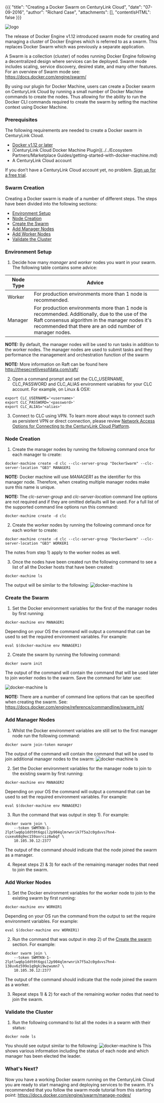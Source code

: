 {{{
  "title": "Creating a Docker Swarm on CenturyLink Cloud",
  "date": "07-09-2016",
  "author": "Richard Case",
  "attachments": [],
  "contentIsHTML": false
}}}

![logo](../../images/docker.png)

The release of Docker Engine v1.12 introduced swarm mode for creating and managing a cluster of Docker Engines which is referred to as a swarm. This replaces Docker Swarm which was previously a separate application.

A Swarm is a collection (cluster) of nodes running Docker Engine following a decentralized design where services can be deployed. Swarm mode includes scaling, service discovery, desired state, and many other features. For an overview of Swarm mode see: https://docs.docker.com/engine/swarm/

By using our plugin for Docker Machine, users can create a Docker swarm on CenturyLink Cloud by running a small number of Docker Machine commands to create the nodes. Thus allowing for the ability to run the Docker CLI commands required to create the swarm by setting the machine context using Docker Machine.

### Prerequisites

The following requirements are needed to create a Docker swarm in CenturyLink Cloud.

- [Docker v1.12 or later](https://www.docker.com/products/overview)
- [CenturyLink Cloud Docker Machine Plugin](../../Ecosystem Partners/Marketplace Guides/getting-started-with-docker-machine.md)
- A CenturyLink Cloud account

If you don’t have a CenturyLink Cloud account yet, no problem. [Sign up for a free trial](https://www.ctl.io/free-trial/).


### Swarm Creation

Creating a Docker swarm is made of a number of different steps. The steps have been divided into the following sections:

* [Environment Setup](#environment-setup)
* [Node Creation](#node-creation)
* [Create the Swarm](#create-the-swarm)
* [Add Manager Nodes](#add-manager-nodes)
* [Add Worker Nodes](#add-worker-nodes)
* [Validate the Cluster](#validate-the-cluster)


### Environment Setup

1) Decide how many *manager* and *worker* nodes you want in your swarm. The following table contains some advice:

 **Node Type**|**Advice**
  -------------|-------------
  Worker|For production environments more than 1 node is recommended.
  Manager|For production environments more than 1 node is recommended. Additionally, due to the use of the Raft consensus algorithm in the manager nodes it's recommended that there are an odd number of manager nodes.

**NOTE:** By default, the manager nodes will be used to run tasks in addition to the worker nodes. The manager nodes are used to submit tasks and they performance the management and orchestration function of the swarm

**NOTE:** More information on Raft can be found here http://thesecretlivesofdata.com/raft/

2) Open a command prompt and set the CLC_USERNAME, CLC_PASSWORD and CLC_ALIAS environment variables for your CLC account. For example, on Linux & OSX:
```
export CLC_USERNAME='<username>'
export CLC_PASSWORD='<password>'
export CLC_ALIAS='<alias>'
```

3) Connect to CLC using VPN. To learn more about ways to connect such as persistent VPN or direct connection, please review [Network Access Options for Connecting to the CenturyLink Cloud Platform](../../Network/network-access-options-for-connecting-to-centurylink-clouds-platform.md).

### Node Creation

1) Create the manager nodes by running the following command once for each manager to create:
```
docker-machine create -d clc --clc-server-group "DockerSwarm" --clc-server-location "GB3" MANAGER1
```
**NOTE:** Docker machine will use *MANAGER1* as the identifier for this manager node. Therefore, when creating multiple manager nodes make sure this name is unique.

**NOTE:** The *clc-server-group* and *clc-server-location* command line options are not required and if they are omitted defaults will be used. For a full list of the supported command line options run this command:
```
docker-machine create -d clc
```

2) Create the worker nodes by running the following command once for each worker to create:
```
docker-machine create -d clc --clc-server-group "DockerSwarm" --clc-server-location "GB3" WORKER1
```
The notes from step 1) apply to the worker nodes as well.

3) Once the nodes have been created run the following command to see a list of all the Docker hosts that have been created:
```
docker-machine ls
```
The output will be similar to the following:
![docker-machine ls](../../images/docker_swarm_mode/docker-machine-ls.png)

### Create the Swarm

1) Set the Docker environment variables for the first of the manager nodes by first running:
```
docker-machine env MANAGER1
```
Depending on your OS the command will output a command that can be used to set the required environment variables. For example:
```
eval $(docker-machine env MANAGER1)
```

2) Create the swarm by running the following command:
```
docker swarm init
```
The output of the command will contain the command that will be used later to join worker nodes to the swarm. Save the command for later use:

![docker-machine ls](../../images/docker_swarm_mode/docker-swarm-init.png)

**NOTE:** There are a number of command line options that can be specified when creating the swarm. See: https://docs.docker.com/engine/reference/commandline/swarm_init/

### Add Manager Nodes

1) Whilst the Docker environment variables are still set to the first manager node run the following command:
```
docker swarm join-token manager
```
The output of the command will contain the command that will be used to join additional manager nodes to the swarm:
![docker-machine ls](../../images/docker_swarm_mode/manager-token.png)

2) Set the Docker environment variables for the manager node to join to the existing swarm by first running:
```
docker-machine env MANAGER2
```
Depending on your OS the command will output a command that can be used to set the required environment variables. For example:
```
eval $(docker-machine env MANAGER2)
```

3) Run the command that was output in step 1). For example:
```
docker swarm join \
    --token SWMTKN-1-2lptlwq6p1ddt0t6qpil2p904qlmrwnrik7f5a2c0gdvvs7hn4-cuxeu68q9ec159axrciz6wbqf \
    10.105.30.12:2377
```
The output of the command should indicate that the node joined the swarm as a manager.

4) Repeat steps 2) & 3) for each of the remaining manager nodes that need to join the swarm.

### Add Worker Nodes

1) Set the Docker environment variables for the worker node to join to the existing swarm by first running:
```
docker-machine env WORKER1
```
Depending on your OS run the command from the output to set the require environment variables. For example:
```
eval $(docker-machine env WORKER1)
```

2) Run the command that was output in step 2) of the [Create the swarm](#create-the-swarm) section. For example:
```
docker swarm join \
    --token SWMTKN-1-2lptlwq6p1ddt0t6qpil2p904qlmrwnrik7f5a2c0gdvvs7hn4-138uv6z599o1q9gki9wzwumn7 \
    10.105.30.12:2377
```
The output of the command should indicate that the node joined the swarm as a worker.

3) Repeat steps 1) & 2) for each of the remaining worker nodes that need to join the swarm.

### Validate the Cluster

1) Run the following command to list all the nodes in a swarm with their status:
```
docker node ls
```
You should see output similar to the following:
![docker-machine ls](../../images/docker_swarm_mode/node-ls.png)
This shows various information including the status of each node and which manager has been elected the leader.

### What's Next?
Now you have a working Docker swarm running on the CenturyLink Cloud you are ready to start managing and deploying services to the swarm. It's recommended that you follow the swarm mode tutorial from this starting point: https://docs.docker.com/engine/swarm/manage-nodes/
